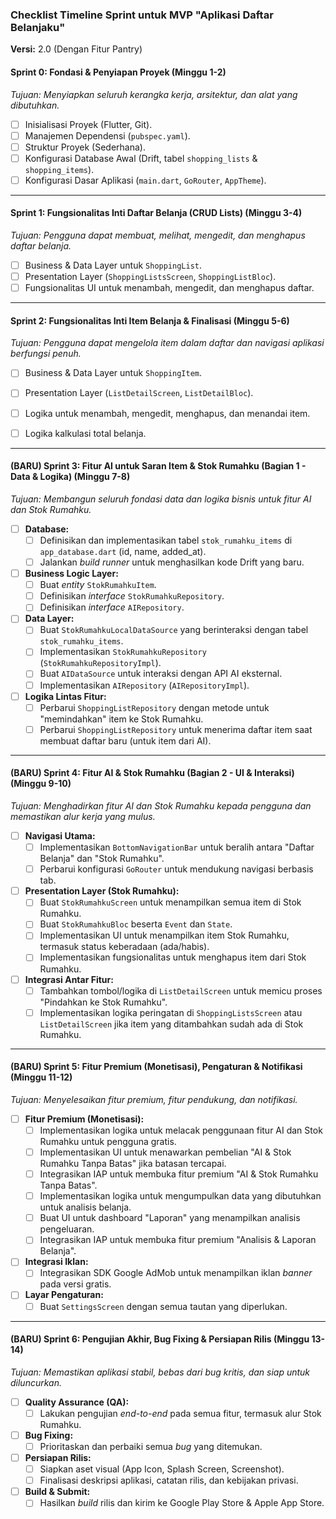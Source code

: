 ### Checklist Timeline Sprint untuk MVP "Aplikasi Daftar Belanjaku"

**Versi:** 2.0 (Dengan Fitur Pantry)

#### Sprint 0: Fondasi & Penyiapan Proyek (Minggu 1-2)
*Tujuan: Menyiapkan seluruh kerangka kerja, arsitektur, dan alat yang dibutuhkan.*

-   [ ] Inisialisasi Proyek (Flutter, Git).
-   [ ] Manajemen Dependensi (`pubspec.yaml`).
-   [ ] Struktur Proyek (Sederhana).
-   [ ] Konfigurasi Database Awal (Drift, tabel `shopping_lists` & `shopping_items`).
-   [ ] Konfigurasi Dasar Aplikasi (`main.dart`, `GoRouter`, `AppTheme`).

---

#### Sprint 1: Fungsionalitas Inti Daftar Belanja (CRUD Lists) (Minggu 3-4)
*Tujuan: Pengguna dapat membuat, melihat, mengedit, dan menghapus daftar belanja.*

-   [ ] Business & Data Layer untuk `ShoppingList`.
-   [ ] Presentation Layer (`ShoppingListsScreen`, `ShoppingListBloc`).
-   [ ] Fungsionalitas UI untuk menambah, mengedit, dan menghapus daftar.

---

#### Sprint 2: Fungsionalitas Inti Item Belanja & Finalisasi (Minggu 5-6)
*Tujuan: Pengguna dapat mengelola item dalam daftar dan navigasi aplikasi berfungsi penuh.*

-   [ ] Business & Data Layer untuk `ShoppingItem`.
-   [ ] Presentation Layer (`ListDetailScreen`, `ListDetailBloc`).
-   [ ] Logika untuk menambah, mengedit, menghapus, dan menandai item.
-   [ ] Logika kalkulasi total belanja.


---

#### **(BARU)** Sprint 3: Fitur AI untuk Saran Item & Stok Rumahku (Bagian 1 - Data & Logika) (Minggu 7-8)
*Tujuan: Membangun seluruh fondasi data dan logika bisnis untuk fitur AI dan Stok Rumahku.*

-   [ ] **Database:**
    -   [ ] Definisikan dan implementasikan tabel `stok_rumahku_items` di `app_database.dart` (id, name, added_at).
    -   [ ] Jalankan *build runner* untuk menghasilkan kode Drift yang baru.
-   [ ] **Business Logic Layer:**
    -   [ ] Buat *entity* `StokRumahkuItem`.
    -   [ ] Definisikan *interface* `StokRumahkuRepository`.
    -   [ ] Definisikan *interface* `AIRepository`.
-   [ ] **Data Layer:**
    -   [ ] Buat `StokRumahkuLocalDataSource` yang berinteraksi dengan tabel `stok_rumahku_items`.
    -   [ ] Implementasikan `StokRumahkuRepository` (`StokRumahkuRepositoryImpl`).
    -   [ ] Buat `AIDataSource` untuk interaksi dengan API AI eksternal.
    -   [ ] Implementasikan `AIRepository` (`AIRepositoryImpl`).
-   [ ] **Logika Lintas Fitur:**
    -   [ ] Perbarui `ShoppingListRepository` dengan metode untuk "memindahkan" item ke Stok Rumahku.
    -   [ ] Perbarui `ShoppingListRepository` untuk menerima daftar item saat membuat daftar baru (untuk item dari AI).

---

#### **(BARU)** Sprint 4: Fitur AI & Stok Rumahku (Bagian 2 - UI & Interaksi) (Minggu 9-10)
*Tujuan: Menghadirkan fitur AI dan Stok Rumahku kepada pengguna dan memastikan alur kerja yang mulus.*

-   [ ] **Navigasi Utama:**
    -   [ ] Implementasikan `BottomNavigationBar` untuk beralih antara "Daftar Belanja" dan "Stok Rumahku".
    -   [ ] Perbarui konfigurasi `GoRouter` untuk mendukung navigasi berbasis tab.
-   [ ] **Presentation Layer (Stok Rumahku):**
    -   [ ] Buat `StokRumahkuScreen` untuk menampilkan semua item di Stok Rumahku.
    -   [ ] Buat `StokRumahkuBloc` beserta `Event` dan `State`.
    -   [ ] Implementasikan UI untuk menampilkan item Stok Rumahku, termasuk status keberadaan (ada/habis).
    -   [ ] Implementasikan fungsionalitas untuk menghapus item dari Stok Rumahku.
-   [ ] **Integrasi Antar Fitur:**
    -   [ ] Tambahkan tombol/logika di `ListDetailScreen` untuk memicu proses "Pindahkan ke Stok Rumahku".
    -   [ ] Implementasikan logika peringatan di `ShoppingListsScreen` atau `ListDetailScreen` jika item yang ditambahkan sudah ada di Stok Rumahku.

---

#### **(BARU)** Sprint 5: Fitur Premium (Monetisasi), Pengaturan & Notifikasi (Minggu 11-12)
*Tujuan: Menyelesaikan fitur premium, fitur pendukung, dan notifikasi.*

-   [ ] **Fitur Premium (Monetisasi):**
    -   [ ] Implementasikan logika untuk melacak penggunaan fitur AI dan Stok Rumahku untuk pengguna gratis.
    -   [ ] Implementasikan UI untuk menawarkan pembelian "AI & Stok Rumahku Tanpa Batas" jika batasan tercapai.
    -   [ ] Integrasikan IAP untuk membuka fitur premium "AI & Stok Rumahku Tanpa Batas".
    -   [ ] Implementasikan logika untuk mengumpulkan data yang dibutuhkan untuk analisis belanja.
    -   [ ] Buat UI untuk dashboard "Laporan" yang menampilkan analisis pengeluaran.
    -   [ ] Integrasikan IAP untuk membuka fitur premium "Analisis & Laporan Belanja".
-   [ ] **Integrasi Iklan:**
    -   [ ] Integrasikan SDK Google AdMob untuk menampilkan iklan *banner* pada versi gratis.
-   [ ] **Layar Pengaturan:**
    -   [ ] Buat `SettingsScreen` dengan semua tautan yang diperlukan.

---

#### **(BARU)** Sprint 6: Pengujian Akhir, Bug Fixing & Persiapan Rilis (Minggu 13-14)
*Tujuan: Memastikan aplikasi stabil, bebas dari bug kritis, dan siap untuk diluncurkan.*

-   [ ] **Quality Assurance (QA):**
    -   [ ] Lakukan pengujian *end-to-end* pada semua fitur, termasuk alur Stok Rumahku.
-   [ ] **Bug Fixing:**
    -   [ ] Prioritaskan dan perbaiki semua *bug* yang ditemukan.
-   [ ] **Persiapan Rilis:**
    -   [ ] Siapkan aset visual (App Icon, Splash Screen, Screenshot).
    -   [ ] Finalisasi deskripsi aplikasi, catatan rilis, dan kebijakan privasi.
-   [ ] **Build & Submit:**
    -   [ ] Hasilkan *build* rilis dan kirim ke Google Play Store & Apple App Store.